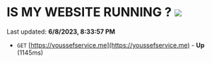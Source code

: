 # IS MY WEBSITE RUNNING ? [![](https://img.shields.io/static/v1?label=Sponsor&message=%E2%9D%A4&logo=GitHub&color=%23fe8e86)](https://github.com/sponsors/<username>)

Last updated: **6/8/2023, 8:33:57 PM**

- `GET` [https://youssefservice.me](https://youssefservice.me) - **Up** (1145ms)
